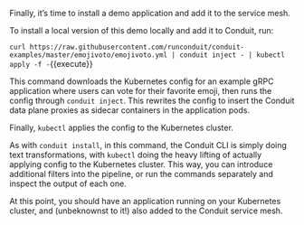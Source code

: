 Finally, it’s time to install a demo application and add it to the service mesh.

To install a local version of this demo locally and add it to Conduit, run:

`curl https://raw.githubusercontent.com/runconduit/conduit-examples/master/emojivoto/emojivoto.yml | conduit inject - | kubectl apply -f -`{{execute}}

This command downloads the Kubernetes config for an example gRPC application where users can vote for their favorite emoji, then runs the config through `conduit inject`. This rewrites the config to insert the Conduit data plane proxies as sidecar containers in the application pods.

Finally, `kubectl` applies the config to the Kubernetes cluster.

As with `conduit install`, in this command, the Conduit CLI is simply doing text transformations, with `kubectl` doing the heavy lifting of actually applying config to the Kubernetes cluster. This way, you can introduce additional filters into the pipeline, or run the commands separately and inspect the output of each one.

At this point, you should have an application running on your Kubernetes cluster, and (unbeknownst to it!) also added to the Conduit service mesh.
